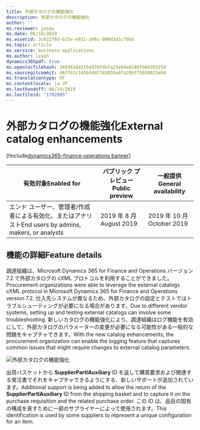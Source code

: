```yaml
---
title: 外部カタログの機能強化
description: 外部カタログの機能強化
author: ''
ms.reviewer: josaw
ms.date: 06/18/2019
ms.assetid: 3c62278d-615e-e911-a96c-000d3a1c7bbb
ms.topic: article
ms.service: business-applications
ms.author: lcash
dynamics365pdf: true
ms.openlocfilehash: 34836164115dd78fdefa23e94ed188f866355250
ms.sourcegitcommit: d6ff62c145bfdd7742034a67a29bf75938823eb0
ms.translationtype: HT
ms.contentlocale: ja-JP
ms.lasthandoff: 06/24/2019
ms.locfileid: "1702085"
---
```

# <a name="external-catalog-enhancements"></a><span data-ttu-id="412c6-103">外部カタログの機能強化</span><span class="sxs-lookup"><span data-stu-id="412c6-103">External catalog enhancements</span></span>
[!include[dynamics365-finance-operations banner](../includes/dynamics365-finance-operations.md)]

| <span data-ttu-id="412c6-104">有効対象</span><span class="sxs-lookup"><span data-stu-id="412c6-104">Enabled for</span></span>    |  <span data-ttu-id="412c6-105">パブリック プレビュー</span><span class="sxs-lookup"><span data-stu-id="412c6-105">Public preview</span></span> | <span data-ttu-id="412c6-106">一般提供</span><span class="sxs-lookup"><span data-stu-id="412c6-106">General availability</span></span> | 
| ---------- | ---------- |---------- |
|<span data-ttu-id="412c6-107">エンド ユーザー、管理者/作成者による有効化、またはアナリスト</span><span class="sxs-lookup"><span data-stu-id="412c6-107">End users by admins, makers, or analysts</span></span>|<span data-ttu-id="412c6-108">2019 年 8 月</span><span class="sxs-lookup"><span data-stu-id="412c6-108">August 2019</span></span>| <span data-ttu-id="412c6-109">2019 年 10 月</span><span class="sxs-lookup"><span data-stu-id="412c6-109">October 2019</span></span>|






## <a name="feature-details"></a><span data-ttu-id="412c6-110">機能の詳細</span><span class="sxs-lookup"><span data-stu-id="412c6-110">Feature details</span></span>
<!--feature detail start -->
<span data-ttu-id="412c6-111">調達組織は、Microsoft Dynamics 365 for Finance and Operations バージョン 7.2 で外部カタログの cXML プロトコルを利用することができました。</span><span class="sxs-lookup"><span data-stu-id="412c6-111">Procurement organizations were able to leverage the external catalogs cXML protocol in Microsoft Dynamics 365 for Finance and Operations version 7.2.</span></span> <span data-ttu-id="412c6-112">仕入先システムが異なるため、外部カタログの設定とテストではトラブルシューティングが必要になる場合があります。</span><span class="sxs-lookup"><span data-stu-id="412c6-112">Due to different vendor systems, setting up and testing external catalogs can involve some troubleshooting.</span></span> <span data-ttu-id="412c6-113">新しいカタログの機能強化により、調達組織はログ機能を有効にして、外部カタログのパラメーターの変更が必要になる可能性がある一般的な問題をキャプチャできます。</span><span class="sxs-lookup"><span data-stu-id="412c6-113">With the new catalog enhancements, the procurement organization can enable the logging feature that captures common issues that might require changes to external catalog parameters.</span></span> 

![外部カタログの機能強化](media/external-catalog-enhancements-1.png "") 

<span data-ttu-id="412c6-115">出荷バスケットから **SupplierPartIAuxiliary** ID を返して購買要求および関連する発注書でそれをキャプチャできるようにする、新しいサポートが追加されています。</span><span class="sxs-lookup"><span data-stu-id="412c6-115">Additional support is being added to allow the return of the **SupplierPartIAuxiliary** ID from the shipping basket and to capture it on the purchase requisition and the related purchase order.</span></span> <span data-ttu-id="412c6-116">この ID は、品目の固有の構成を表すために一部のサプライヤーによって使用されます。</span><span class="sxs-lookup"><span data-stu-id="412c6-116">This identification is used by some suppliers to represent a unique configuration for an item.</span></span>
<!--feature detail end -->










